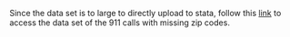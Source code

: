 Since the data set is to large to directly upload to stata, follow this [link](https://sumailsyr-my.sharepoint.com/:u:/g/personal/regaudre_syr_edu/EeydQLI5xh5Dhn4XQvt73mABAI2tXKUgRYISzaKodYLZ0g?e=qgDmg7) to access the data set of the 911 calls with missing zip codes.
